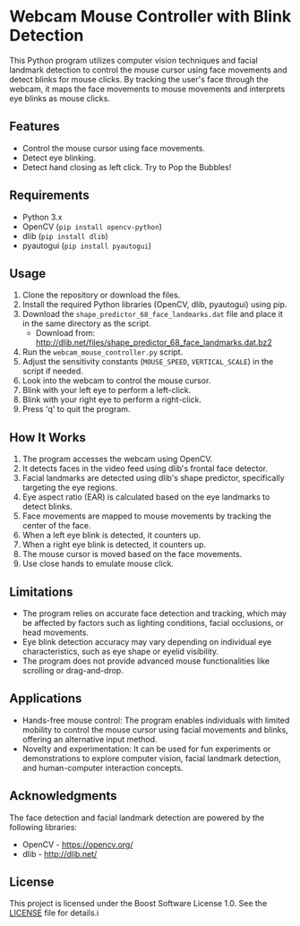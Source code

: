 # Webcam Mouse Controller with Blink Detection

This Python program utilizes computer vision techniques and facial landmark detection to control the mouse cursor using face movements and detect blinks for mouse clicks. By tracking the user's face through the webcam, it maps the face movements to mouse movements and interprets eye blinks as mouse clicks.

## Features

- Control the mouse cursor using face movements.
- Detect eye blinking.
- Detect hand closing as left click. Try to Pop the Bubbles!

## Requirements

- Python 3.x
- OpenCV (`pip install opencv-python`)
- dlib (`pip install dlib`)
- pyautogui (`pip install pyautogui`)

## Usage

1. Clone the repository or download the files.
2. Install the required Python libraries (OpenCV, dlib, pyautogui) using pip.
3. Download the `shape_predictor_68_face_landmarks.dat` file and place it in the same directory as the script.
   - Download from: http://dlib.net/files/shape_predictor_68_face_landmarks.dat.bz2
4. Run the `webcam_mouse_controller.py` script.
5. Adjust the sensitivity constants (`MOUSE_SPEED`, `VERTICAL_SCALE`) in the script if needed.
6. Look into the webcam to control the mouse cursor.
7. Blink with your left eye to perform a left-click.
8. Blink with your right eye to perform a right-click.
9. Press 'q' to quit the program.

## How It Works

1. The program accesses the webcam using OpenCV.
2. It detects faces in the video feed using dlib's frontal face detector.
3. Facial landmarks are detected using dlib's shape predictor, specifically targeting the eye regions.
4. Eye aspect ratio (EAR) is calculated based on the eye landmarks to detect blinks.
5. Face movements are mapped to mouse movements by tracking the center of the face.
6. When a left eye blink is detected, it counters up.
7. When a right eye blink is detected, it counters up.
8. The mouse cursor is moved based on the face movements.
9. Use close hands to emulate mouse click.

## Limitations

- The program relies on accurate face detection and tracking, which may be affected by factors such as lighting conditions, facial occlusions, or head movements.
- Eye blink detection accuracy may vary depending on individual eye characteristics, such as eye shape or eyelid visibility.
- The program does not provide advanced mouse functionalities like scrolling or drag-and-drop.

## Applications

- Hands-free mouse control: The program enables individuals with limited mobility to control the mouse cursor using facial movements and blinks, offering an alternative input method.
- Novelty and experimentation: It can be used for fun experiments or demonstrations to explore computer vision, facial landmark detection, and human-computer interaction concepts.

## Acknowledgments

The face detection and facial landmark detection are powered by the following libraries:

- OpenCV - https://opencv.org/
- dlib - http://dlib.net/

## License

This project is licensed under the Boost Software License 1.0. See the [LICENSE](LICENSE) file for details.i

